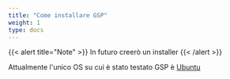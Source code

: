 ```yaml
---
title: "Come installare GSP"
weight: 1
type: docs
---
```


{{< alert title="Note" >}}
In futuro creerò un installer
{{< /alert >}}

Attualmente l'unico OS su cui è stato testato GSP è [Ubuntu](/it/docs/install/ubuntu)